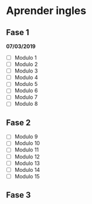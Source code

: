 #        Aprender ingles

## Fase 1
**07/03/2019** 
- [ ] Modulo 1
- [ ] Modulo 2
- [ ] Modulo 3
- [ ] Modulo 4
- [ ] Modulo 5
- [ ] Modulo 6
- [ ] Modulo 7
- [ ] Modulo 8

## Fase 2
- [ ] Modulo 9
- [ ] Modulo 10
- [ ] Modulo 11
- [ ] Modulo 12
- [ ] Modulo 13
- [ ] Modulo 14
- [ ] Modulo 15

## Fase 3
